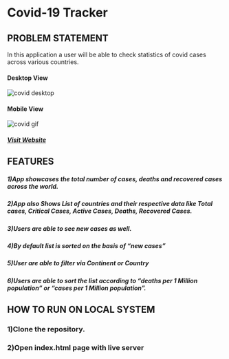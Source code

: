 # Covid-19 Tracker

## PROBLEM STATEMENT

 In this application a user will be able to check statistics of covid cases across various countries. 

#### Desktop View
 ![covid desktop](https://user-images.githubusercontent.com/88444671/134458072-948ebcff-b6d9-415e-ae21-97d572131128.png)
 
 #### Mobile View
![covid gif](https://user-images.githubusercontent.com/88444671/134457811-a8dc3786-118f-4aa9-ac7e-43e890da928e.gif)

##### [Visit Website](https://sahil-dhote.github.io/Covid-19-App/)

## FEATURES
##### 1)App showcases the total number of cases, deaths and recovered cases across the world.
##### 2)App also Shows List of countries and their respective data like Total cases, Critical Cases, Active Cases, Deaths, Recovered Cases.
##### 3)Users are able to see new cases as well.
##### 4)By default list is sorted on the basis of “new cases”
##### 5)User are able to filter via Continent or Country
##### 6)Users are able to sort the list according to “deaths per 1 Million population” or “cases per 1 Million population”.

## HOW TO RUN ON LOCAL SYSTEM

### 1)Clone the repository.
### 2)Open index.html page with live server

